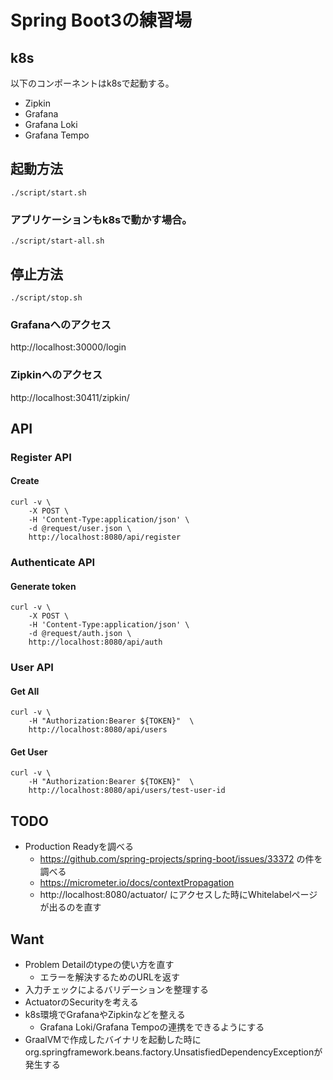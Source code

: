 # Spring Boot3の練習場

## k8s
以下のコンポーネントはk8sで起動する。

- Zipkin
- Grafana
- Grafana Loki
- Grafana Tempo

## 起動方法
```
./script/start.sh
```

### アプリケーションもk8sで動かす場合。
```
./script/start-all.sh
```

## 停止方法
```
./script/stop.sh
```

### Grafanaへのアクセス
http://localhost:30000/login

### Zipkinへのアクセス
http://localhost:30411/zipkin/

## API
### Register API
#### Create
```
curl -v \
    -X POST \
    -H 'Content-Type:application/json' \
    -d @request/user.json \
    http://localhost:8080/api/register
```
### Authenticate API
#### Generate token
```
curl -v \
    -X POST \
    -H 'Content-Type:application/json' \
    -d @request/auth.json \
    http://localhost:8080/api/auth
```
### User API
#### Get All
```
curl -v \
    -H "Authorization:Bearer ${TOKEN}"  \
    http://localhost:8080/api/users
```
#### Get User
```
curl -v \
    -H "Authorization:Bearer ${TOKEN}"  \
    http://localhost:8080/api/users/test-user-id
```

## TODO
- Production Readyを調べる
  - https://github.com/spring-projects/spring-boot/issues/33372 の件を調べる
  - https://micrometer.io/docs/contextPropagation
  - http://localhost:8080/actuator/ にアクセスした時にWhitelabelページが出るのを直す

## Want
- Problem Detailのtypeの使い方を直す
  - エラーを解決するためのURLを返す
- 入力チェックによるバリデーションを整理する
- ActuatorのSecurityを考える
- k8s環境でGrafanaやZipkinなどを整える
  - Grafana Loki/Grafana Tempoの連携をできるようにする
- GraalVMで作成したバイナリを起動した時にorg.springframework.beans.factory.UnsatisfiedDependencyExceptionが発生する